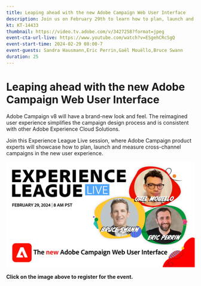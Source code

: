 ```yaml
---
title: Leaping ahead with the new Adobe Campaign Web User Interface
description: Join us on February 29th to learn how to plan, launch and measure cross-channel strategies using the new Adobe Campaign Web User Interface. 
kt: KT-14433
thumbnail: https://video.tv.adobe.com/v/3427258?format=jpeg
event-cta-url-live: https://www.youtube.com/watch?v=ESgehCRcSgQ
event-start-time: 2024-02-29 08:00-7
event-guests: Sandra Hausmann,Eric Perrin,Gaël Mouëllo,Bruce Swann
duration: 25
---
```

# Leaping ahead with the new Adobe Campaign Web User Interface

Adobe Campaign v8 will have a brand-new look and feel. The reimagined user experience simplifies the campaign design process and is consistent with other Adobe Experience Cloud Solutions.  

Join this Experience League Live session, where Adobe Campaign product experts will showcase how to plan, launch and measure cross-channel campaigns in the new user experience.

[![ExL LIVE Feb 29 2024](../assets/exl-live-episode-02-29-24-web-banner.png)](https://engage.adobe.com/ExpLeagueLive-240229.html)

**Click on the image above to register for the event.**
